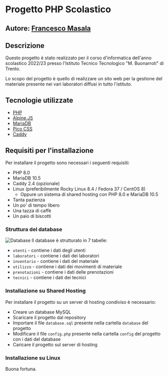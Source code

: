 # Progetto PHP Scolastico
## Autore: [Francesco Masala](https://github.com/FrancescoMasala)

## Descrizione
Questo progetto è stato realizzato per il corso d'informatica dell'anno scolastico 2022/23 presso l'Istituto Tecnico Tecnologico "M. Buonarroti" di Trento.

Lo scopo del progetto è quello di realizzare un sito web per la gestione del materiale presente nei vari laboratori diffusi in tutto l'istituto.

## Tecnologie utilizzate
- [PHP](https://www.php.net/)
- [Alpine.JS](https://alpinejs.dev/)
- [MariaDB](https://mariadb.org/)
- [Pico CSS](https://picocss.com/)
- [Caddy](https://caddyserver.com/)

## Requisiti per l'installazione
Per installare il progetto sono necessari i seguenti requisiti:
- PHP 8.0
- MariaDB 10.5
- Caddy 2.4 (opzionale)
- Linux (preferibilmente Rocky Linux 8.4 / Fedora 37 / CentOS 8) 
  - Oppure un sistema di shared hosting con PHP 8.0 e MariaDB 10.5
- Tanta pazienza
- Un po' di tempo libero
- Una tazza di caffè
- Un paio di biscotti

### Struttura del database
![Database](https://gitlab.com/masalafrancesco/PHP-School-Project/-/raw/main/database/gestioneLaboratori.png)
Il database è strutturato in 7 tabelle:
- `utenti` - contiene i dati degli utenti
- `laboratori` - contiene i dati dei laboratori
- `inventario` - contiene i dati del materiale
- `utilizzo` - contiene i dati dei movimenti di materiale
- `prenotazioni` - contiene i dati delle prenotazioni
- `tecnici` - contiene i dati dei tecnici


### Installazione su Shared Hosting
Per installare il progetto su un server di hosting condiviso è necessario:
- Creare un database MySQL
- Scaricare il progetto dal repository
- Importare il file `database.sql` presente nella cartella `database` del progetto
- Modificare il file `config.php` presente nella cartella `config` del progetto con i dati del database
- Caricare il progetto sul server di hosting

### Installazione su Linux
Buona fortuna.
